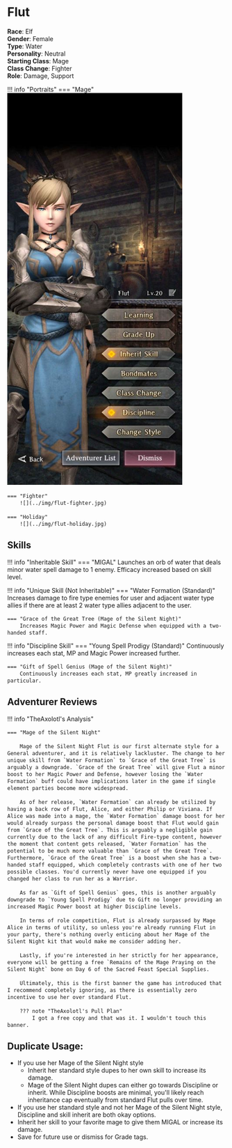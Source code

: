 # Flut

**Race**: Elf  
**Gender**: Female  
**Type**: Water  
**Personality**: Neutral  
**Starting Class**: Mage  
**Class Change**: Fighter  
**Role**: Damage, Support

!!! info "Portraits"
    === "Mage"
        ![](../img/flut-mage.jpg)

    === "Fighter"
        ![](../img/flut-fighter.jpg)

    === "Holiday"
        ![](../img/flut-holiday.jpg)

## Skills

!!! info "Inheritable Skill"
    === "MIGAL"
        Launches an orb of water that deals minor water spell damage to 1 enemy. Efficacy increased based on skill level.

!!! info "Unique Skill (Not Inheritable)"
    === "Water Formation (Standard)"
        Increases damage to fire type enemies for user and adjacent water type allies if there are at least 2 water type allies adjacent to the user.

    === "Grace of the Great Tree (Mage of the Silent Night)"
        Increases Magic Power and Magic Defense when equipped with a two-handed staff.

!!! info "Discipline Skill"
    === "Young Spell Prodigy (Standard)"
        Continuously increases each stat, MP and Magic Power increased further.

    === "Gift of Spell Genius (Mage of the Silent Night)"
        Continuously increases each stat, MP greatly increased in particular.

## Adventurer Reviews

!!! info "TheAxolotl's Analysis"

    === "Mage of the Silent Night"

        Mage of the Silent Night Flut is our first alternate style for a General adventurer, and it is relatively lackluster. The change to her unique skill from `Water Formation` to `Grace of the Great Tree` is arguably a downgrade. `Grace of the Great Tree` will give Flut a minor boost to her Magic Power and Defense, however losing the `Water Formation` buff could have implications later in the game if single element parties become more widespread.

        As of her release, `Water Formation` can already be utilized by having a back row of Flut, Alice, and either Philip or Viviana. If Alice was made into a mage, the `Water Formation` damage boost for her would already surpass the personal damage boost that Flut would gain from `Grace of the Great Tree`. This is arguably a negligible gain currently due to the lack of any difficult Fire-type content, however the moment that content gets released, `Water Formation` has the potential to be much more valuable than `Grace of the Great Tree`. Furthermore, `Grace of the Great Tree` is a boost when she has a two-handed staff equipped, which completely contrasts with one of her two possible classes. You'd currently never have one equipped if you changed her class to run her as a Warrior.

        As far as `Gift of Spell Genius` goes, this is another arguably downgrade to `Young Spell Prodigy` due to Gift no longer providing an increased Magic Power boost at higher Discipline levels.

        In terms of role competition, Flut is already surpassed by Mage Alice in terms of utility, so unless you're already running Flut in your party, there's nothing overly enticing about her Mage of the Silent Night kit that would make me consider adding her.

        Lastly, if you're interested in her strictly for her appearance, everyone will be getting a free `Remains of the Mage Praying on the Silent Night` bone on Day 6 of the Sacred Feast Special Supplies.

        Ultimately, this is the first banner the game has introduced that I recommend completely ignoring, as there is essentially zero incentive to use her over standard Flut.

        ??? note "TheAxolotl's Pull Plan"
            I got a free copy and that was it. I wouldn't touch this banner.

## Duplicate Usage:

* If you use her Mage of the Silent Night style
    * Inherit her standard style dupes to her own skill to increase its damage.
    * Mage of the Silent Night dupes can either go towards Discipline or inherit. While Discipline boosts are minimal, you'll likely reach inheritance cap eventually from standard Flut pulls over time.
* If you use her standard style and not her Mage of the Silent Night style, Discipline and skill inherit are both okay options.
* Inherit her skill to your favorite mage to give them MIGAL or increase its damage.
* Save for future use or dismiss for Grade tags.